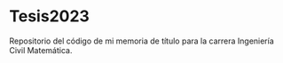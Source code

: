 # Tesis2023
Repositorio del código de mi memoria de título para la carrera Ingeniería Civil Matemática.
